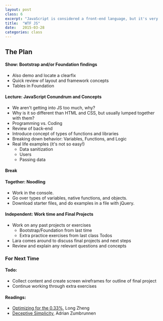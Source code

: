 ```yaml
---
layout: post
class: 6
excerpt: "JavaScript is considered a front-end language, but it's very different than HTML and CSS. IMHO, needs to be in it's own category - let's investigate."
title:  "WTF JS"
date:   2015-03-28
categories: class
---
```


## The Plan

#### <span class="post-title-pre">Show:</span> Bootstrap and/or Foundation findings

* Also demo and locate a clearfix
* Quick review of layout and framework concepts
* Tables in Foundation

#### <span class="post-title-pre">Lecture:</span> JavaScript Conundrum and Concepts

* We aren't getting into JS too much, why?
* Why is it so different than HTML and CSS, but usually lumped together with them?
* Programming vs. Coding
* Review of back-end
* Introduce concept of types of functions and libraries
* Breaking down behavior: Variables, Functions, and Logic
* Real life examples (it's not so easy!)
	* Data sanitization
	* Users
	* Passing data

#### Break

#### <span class="post-title-pre">Together:</span> Noodling

* Work in the console. 
* Go over types of variables, native functions, and objects.
* Download starter files, and do examples in a file with jQuery.

#### <span class="post-title-pre">Independent:</span> Work time and Final Projects

* Work on any past projects or exercises 
	* Bootstrap/Foundation from last time 
	* Extra practice exercises from last class Todos
* Lara comes around to discuss final projects and next steps
* Review and explain any relevant questions and concepts


<div class="notice post-todos" markdown="1">

### For Next Time

#### Todo:

* Collect content and create screen wireframes for outline of final project
* Continue working through extra exercises

#### Readings:

* [Optimizing for the 0.33%](http://www.istartedsomething.com/20140911/optimising-for-the-0-33/), Long Zheng
* [Deceptive Simplicity](http://azumbrunnen.me/blog/deceptive-simplicity/), Adrian Zumbrunnen



</div>